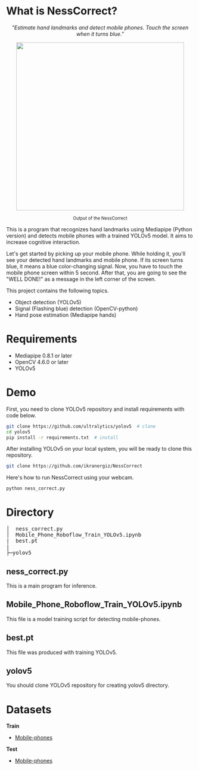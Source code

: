 # What is NessCorrect?
*<p align="center">"Estimate hand landmarks and detect mobile phones. Touch the screen when it turns blue."* </p>

<p align="center"><img src="https://github.com/ikranergiz/NessCorrect/blob/main/output%20of%20the%20project.gif" width="450" height="450"/> </p>
<p align="center"><sub>Output of the NessCorrect</sub></p>

This is a program that recognizes hand landmarks using Mediapipe (Python version) and detects mobile phones with a trained YOLOv5 model. It aims to increase cognitive interaction.

Let's get started by picking up your mobile phone. While holding it, you'll see your detected hand landmarks and mobile phone. If its screen turns blue, it means a blue color-changing signal. Now, you have to touch the mobile phone screen within 5 second. After that, you are going to see the "WELL DONE!" as a message in the left corner of the screen.

This project contains the following topics. 

* Object detection (YOLOv5)
* Signal (Flashing blue) detection (OpenCV-python)
* Hand pose estimation (Mediapipe hands)

# Requirements
* Mediapipe 0.8.1 or later
* OpenCV 4.6.0 or later
* YOLOv5

# Demo
First, you need to clone YOLOv5 repository and install requirements with code below.
```bash
git clone https://github.com/ultralytics/yolov5  # clone
cd yolov5
pip install -r requirements.txt  # install
```
After installing YOLOv5 on your local system, you will be ready to clone this repository.
```bash
git clone https://github.com/ikranergiz/NessCorrect
```
Here's how to run NessCorrect using your webcam.
```bash
python ness_correct.py
```

# Directory
<pre>
│  ness_correct.py
│  Mobile_Phone_Roboflow_Train_YOLOv5.ipynb
|  best.pt
|
├─yolov5
</pre>
## ness_correct.py
This is a main program for inference. 

## Mobile_Phone_Roboflow_Train_YOLOv5.ipynb
This file is a model training script for detecting mobile-phones.

## best.pt
This file was produced with training YOLOv5.

## yolov5
You should clone YOLOv5 repository for creating yolov5 directory.

# Datasets

**Train**
- [Mobile-phones](https://app.roboflow.com/myworkspace-saqaq/mobile-phone/1)

**Test**
- [Mobile-phones](https://app.roboflow.com/myworkspace-saqaq/mobile-phone-test/1)
